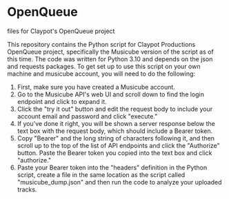 # OpenQueue
files for Claypot's OpenQueue project

This repository contains the Python script for Claypot Productions OpenQueue project, specifically the Musicube version of the script as of this time. 
The code was written for Python 3.10 and depends on the json and requests packages.
To get set up to use this script on your own machine and musicube account, you will need to do the following:
1. First, make sure you have created a Musicube account.
2. Go to the Musicube API's web UI and scroll down to find the login endpoint and click to expand it.
3. Click the "try it out" button and edit the request body to include your account email and password and click "execute."
4. If you've done it right, you will be shown a server response below the text box with the request body, which should include a Bearer token. 
5. Copy "Bearer" and the long string of characters following it, and then scroll up to the top of the list of API endpoints and click the "Authorize" button. Paste the Bearer token you copied into the text box and click "authorize." 
6. Paste your Bearer token into the "headers" definition in the Python script, create a file in the same location as the script called "musicube_dump.json" and then run the code to analyze your uploaded tracks.
